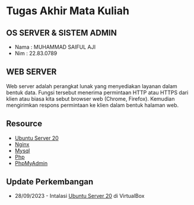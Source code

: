 # Tugas Akhir Mata Kuliah
## OS SERVER & SISTEM ADMIN
- Nama : MUHAMMAD SAIFUL AJI 
- Nim  : 22.83.0789



## WEB SERVER
Web server adalah perangkat lunak yang menyediakan layanan dalam bentuk data. Fungsi tersebut menerima permintaan HTTP atau HTTPS dari klien atau biasa kita sebut browser web  (Chrome, Firefox). Kemudian mengirimkan respons permintaan ke klien dalam bentuk halaman web.

## Resource

- [Ubuntu Server 20](https://releases.ubuntu.com/focal/)
- [Nginx](https://www.nginx.com/)
- [Mysql](https://www.mysql.com/)
- [Php](https://www.php.net/)
- [PhpMyAdmin](https://www.phpmyadmin.net/)


## Update Perkembangan

- 28/09/2023 - Intalasi [Ubuntu Server 20](https://releases.ubuntu.com/focal/) di VirtualBox

